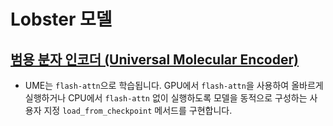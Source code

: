 # Lobster 모델

## [범용 분자 인코더 (Universal Molecular Encoder)](_ume.py)
* UME는 `flash-attn`으로 학습됩니다. GPU에서 `flash-attn`을 사용하여 올바르게 실행하거나 CPU에서 `flash-attn` 없이 실행하도록 모델을 동적으로 구성하는 사용자 지정 `load_from_checkpoint` 메서드를 구현합니다.
